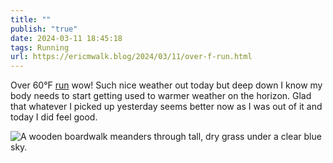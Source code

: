 ```yaml
---
title: ""
publish: "true"
date: 2024-03-11 18:45:18
tags: Running
url: https://ericmwalk.blog/2024/03/11/over-f-run.html
---
```


Over 60°F [run](https://strava.com/activities/10938389789) wow! Such nice weather out today but deep down I know my body needs to start getting used to warmer weather on the horizon. Glad that whatever I picked up yesterday seems better now as I was out of it and today I did feel good.

![A wooden boardwalk meanders through tall, dry grass under a clear blue sky.](https://ericmwalk.blog/uploads/2024/img-8199.jpeg)